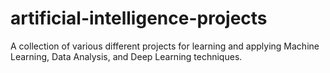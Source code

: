 # artificial-intelligence-projects
A collection of various different projects for learning and applying Machine Learning, Data Analysis, and Deep Learning techniques.

